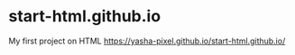 # start-html.github.io
My first project on HTML 
https://yasha-pixel.github.io/start-html.github.io/
